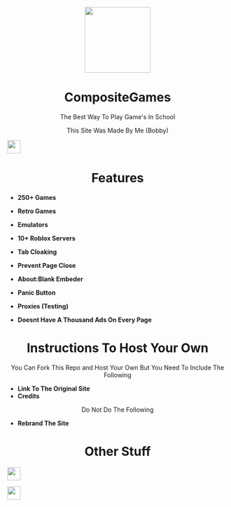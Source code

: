 <p align="center">
 
  <img src="[https://sz-games.github.io/G-Google.png](https://ejo-nitro.github.io/compositegames.github.io/)" width="150px" height="150px">

</p>

<h1 align="center">CompositeGames</h1>
<p align="center">The Best Way To Play Game's In School</p>
<p align="Center">This Site Was Made By Me (Bobby)</p>
<a href="https://discord.gg/DzKRSntb87"><img height="30px"  src="https://img.shields.io/badge/Join%20The%20Discord!-brightgreen?style=for-the-badge&logo=discord&logoColor=white&labelColor=%233f4bd1&color=%235865F2"></a>




<h1 align="center">Features</h1>

- **250+ Games**
- **Retro Games**
- **Emulators**
- **10+ Roblox Servers**

- **Tab Cloaking**
- **Prevent Page Close**
- **About:Blank Embeder**
- **Panic Button**
- **Proxies (Testing)**

- **Doesnt Have A Thousand Ads On Every Page**

<h1 align="Center">Instructions To Host Your Own</h1>
<p align="center">You Can Fork This Repo and Host Your Own But You Need To Include The Following</p>

- **Link To The Original Site**
- **Credits**

<p align="center">Do Not Do The Following</p>

- **Rebrand The Site**


<h1 align="center">Other Stuff</h1>

<a href="https://chromewebstore.google.com/detail/sz-games-portable/hbclpfdbinpmdgcglhmkngpabafdeaim"><img height="30px" src="https://img.shields.io/badge/Download%20The%20Extension-white?style=for-the-badge&logo=chromewebstore&logoColor=white&logoSize=auto&labelColor=%232d2d2d&color=%232d2d2d"></a>

<a href="https://addons.mozilla.org/en-US/firefox/addon/sz-games-portable/"><img height="30px" src="https://img.shields.io/badge/Download%20The%20Addon-white?style=for-the-badge&logo=firefoxbrowser&logoColor=white&logoSize=auto&color=%23FF7139"></a>








